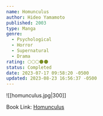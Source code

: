 ```yaml
---
name: Homunculus
author: Hideo Yamamoto
published: 2003
type: Manga
genre:
  - Psychological
  - Horror
  - Supernatural
  - Drama
rating: 🌕🌕🌕🌑🌑
status: Completed
date: 2023-07-17 09:58:20 -0500
updated: 2023-08-23 16:56:37 -0500
---
```


![[homunculus.jpg|300]]

Book Link: [Homunculus](https://myanimelist.net/manga/936/Homunculus)
